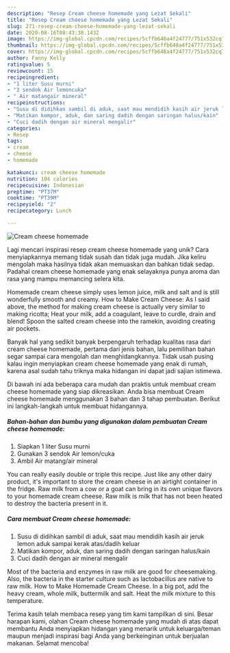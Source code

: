 ```yaml
---
description: "Resep Cream cheese homemade yang Lezat Sekali"
title: "Resep Cream cheese homemade yang Lezat Sekali"
slug: 271-resep-cream-cheese-homemade-yang-lezat-sekali
date: 2020-08-16T08:43:38.143Z
image: https://img-global.cpcdn.com/recipes/5cffb648a4f24777/751x532cq70/cream-cheese-homemade-foto-resep-utama.jpg
thumbnail: https://img-global.cpcdn.com/recipes/5cffb648a4f24777/751x532cq70/cream-cheese-homemade-foto-resep-utama.jpg
cover: https://img-global.cpcdn.com/recipes/5cffb648a4f24777/751x532cq70/cream-cheese-homemade-foto-resep-utama.jpg
author: Fanny Kelly
ratingvalue: 5
reviewcount: 15
recipeingredient:
- "1 liter Susu murni"
- "3 sendok Air lemoncuka"
- " Air matangair mineral"
recipeinstructions:
- "Susu di didihkan sambil di aduk, saat mau mendidih kasih air jeruk lemon aduk sampai kerak atas/dadih keluar"
- "Matikan kompor, aduk, dan saring dadih dengan saringan halus/kain"
- "Cuci dadih dengan air mineral mengalir"
categories:
- Resep
tags:
- cream
- cheese
- homemade

katakunci: cream cheese homemade 
nutrition: 104 calories
recipecuisine: Indonesian
preptime: "PT37M"
cooktime: "PT39M"
recipeyield: "2"
recipecategory: Lunch

---
```



![Cream cheese homemade](https://img-global.cpcdn.com/recipes/5cffb648a4f24777/751x532cq70/cream-cheese-homemade-foto-resep-utama.jpg)

Lagi mencari inspirasi resep cream cheese homemade yang unik? Cara menyiapkannya memang tidak susah dan tidak juga mudah. Jika keliru mengolah maka hasilnya tidak akan memuaskan dan bahkan tidak sedap. Padahal cream cheese homemade yang enak selayaknya punya aroma dan rasa yang mampu memancing selera kita.

Homemade cream cheese simply uses lemon juice, milk and salt and is still wonderfully smooth and creamy. How to Make Cream Cheese: As I said above, the method for making cream cheese is actually very similar to making ricotta; Heat your milk, add a coagulant, leave to curdle, drain and blend! Spoon the salted cream cheese into the ramekin, avoiding creating air pockets.

Banyak hal yang sedikit banyak berpengaruh terhadap kualitas rasa dari cream cheese homemade, pertama dari jenis bahan, lalu pemilihan bahan segar sampai cara mengolah dan menghidangkannya. Tidak usah pusing kalau ingin menyiapkan cream cheese homemade yang enak di rumah, karena asal sudah tahu triknya maka hidangan ini dapat jadi sajian istimewa.


Di bawah ini ada beberapa cara mudah dan praktis untuk membuat cream cheese homemade yang siap dikreasikan. Anda bisa membuat Cream cheese homemade menggunakan 3 bahan dan 3 tahap pembuatan. Berikut ini langkah-langkah untuk membuat hidangannya.

<!--inarticleads1-->

##### Bahan-bahan dan bumbu yang digunakan dalam pembuatan Cream cheese homemade:

1. Siapkan 1 liter Susu murni
1. Gunakan 3 sendok Air lemon/cuka
1. Ambil  Air matang/air mineral


You can really easily double or triple this recipe. Just like any other dairy product, it&#39;s important to store the cream cheese in an airtight container in the fridge. Raw milk from a cow or a goat can bring in its own unique flavors to your homemade cream cheese. Raw milk is milk that has not been heated to destroy the bacteria present in it. 

<!--inarticleads2-->

##### Cara membuat Cream cheese homemade:

1. Susu di didihkan sambil di aduk, saat mau mendidih kasih air jeruk lemon aduk sampai kerak atas/dadih keluar
1. Matikan kompor, aduk, dan saring dadih dengan saringan halus/kain
1. Cuci dadih dengan air mineral mengalir


Most of the bacteria and enzymes in raw milk are good for cheesemaking. Also, the bacteria in the starter culture such as lactobacillus are native to raw milk. How to Make Homemade Cream Cheese. In a big pot, add the heavy cream, whole milk, buttermilk and salt. Heat the milk mixture to this temperature. 

Terima kasih telah membaca resep yang tim kami tampilkan di sini. Besar harapan kami, olahan Cream cheese homemade yang mudah di atas dapat membantu Anda menyiapkan hidangan yang menarik untuk keluarga/teman maupun menjadi inspirasi bagi Anda yang berkeinginan untuk berjualan makanan. Selamat mencoba!
